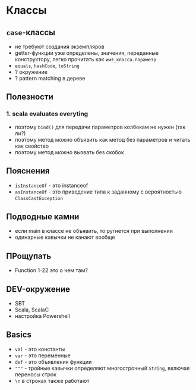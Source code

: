 

# Классы

## `case`-классы

- не требуют создания экземпляров
- getter-функции уже определены, значения, переданные конструктору, легко прочитать как `имя_класса.параметр`
- `equals`, `hashCode`, `toString`
- ? окружение
- ? pattern matching в дереве 

## Полезности

### 1. scala evaluates everyting

- поэтому `bind()` для передачи параметров колбекам не нужен (так ли?)
- поэтому метод можно объявить как метод без параметров и читать как свойство
- поэтому метод можно вызвать без скобок

## Пояснения

- `isInstanceOf` - это instanceof
- `asInstanceOf` - это приведение типа к заданному с вероятностью `ClassCastException`

## Подводные камни

- если main в классе не объявить, то ругнется при выполнении
- одинарные кавычки не канают вообще


## ПРощупать

- Function 1-22 это о чем там?


## DEV-окружение

- SBT
- Scala, ScalaC
- настройка Powershell

## Basics

- `val` - это константы
- `var` - это переменные
- `def` - это объявления функции
- `"""` - тройные кавычки определяют многострочный `String`, включая переносы строк
- `\n` в строках также работают
